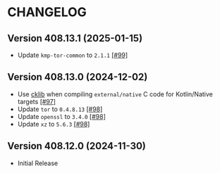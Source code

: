 # CHANGELOG

## Version 408.13.1 (2025-01-15)
 - Update `kmp-tor-common` to `2.1.1` [[#99]][99]

## Version 408.13.0 (2024-12-02)
 - Use [cklib][url-cklib] when compiling `external/native` C code for Kotlin/Native targets [[#97]][97]
 - Update `tor` to `0.4.8.13` [[#98]][98]
 - Update `openssl` to `3.4.0` [[#98]][98]
 - Update `xz` to `5.6.3` [[#98]][98]

## Version 408.12.0 (2024-11-30)
 - Initial Release

[97]: https://github.com/05nelsonm/kmp-tor-resource/pull/97
[98]: https://github.com/05nelsonm/kmp-tor-resource/pull/98
[99]: https://github.com/05nelsonm/kmp-tor-resource/pull/99

[url-cklib]: https://github.com/touchlab/cklib

